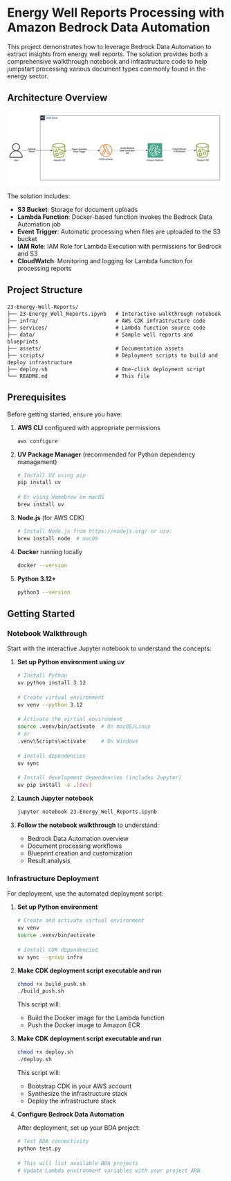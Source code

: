 # Energy Well Reports Processing with Amazon Bedrock Data Automation

This project demonstrates how to leverage Bedrock Data Automation to extract insights from energy well reports. The solution provides both a comprehensive walkthrough notebook and infrastructure code to help jumpstart processing various document types commonly found in the energy sector.

## Architecture Overview

![Architecture](assets/architecture.png)

The solution includes:
- **S3 Bucket**: Storage for document uploads 
- **Lambda Function**: Docker-based function invokes the Bedrock Data Automation job
- **Event Trigger**: Automatic processing when files are uploaded to the S3 bucket
- **IAM Role**: IAM Role for Lambda Execution with permissions for Bedrock and S3 
- **CloudWatch**: Monitoring and logging for Lambda function for processing reports

## Project Structure

```
23-Energy-Well-Reports/
├── 23-Energy_Well_Reports.ipynb   # Interactive walkthrough notebook
├── infra/                         # AWS CDK infrastructure code
├── services/                      # Lambda function source code
├── data/                          # Sample well reports and blueprints
├── assets/                        # Documentation assets
├── scripts/                       # Deployment scripts to build and deploy infrastructure
├── deploy.sh                      # One-click deployment script
└── README.md                      # This file
```

## Prerequisites

Before getting started, ensure you have:

1. **AWS CLI** configured with appropriate permissions
   ```bash
   aws configure
   ```

2. **UV Package Manager** (recommended for Python dependency management)
   
   ```bash
   # Install UV using pip
   pip install uv
   
   # Or using Homebrew on macOS
   brew install uv
   ```

3. **Node.js** (for AWS CDK)
   ```bash
   # Install Node.js from https://nodejs.org/ or use:
   brew install node  # macOS
   ```

4. **Docker** running locally
   ```bash
   docker --version
   ```

5. **Python 3.12+**
   ```bash
   python3 --version
   ```

## Getting Started

### Notebook Walkthrough
 
Start with the interactive Jupyter notebook to understand the concepts:

1. **Set up Python environment using uv**
   ```bash
   # Install Python
   uv python install 3.12

   # Create virtual environment
   uv venv --python 3.12
   
   # Activate the virtual environment
   source .venv/bin/activate  # On macOS/Linux
   # or
   .venv\Scripts\activate     # On Windows
   
   # Install dependencies
   uv sync
   
   # Install development dependencies (includes Jupyter)
   uv pip install -e .[dev]
   ```

2. **Launch Jupyter notebook**
   ```bash
   jupyter notebook 23-Energy_Well_Reports.ipynb
   ```

3. **Follow the notebook walkthrough** to understand:
   - Bedrock Data Automation overview
   - Document processing workflows
   - Blueprint creation and customization
   - Result analysis

### Infrastructure Deployment

For deployment, use the automated deployment script:

1. **Set up Python environment**
   ```bash
   # Create and activate virtual environment
   uv venv
   source .venv/bin/activate
   
   # Install CDK dependencies
   uv sync --group infra
   ```

2. **Make CDK deployment script executable and run**
   ```bash
   chmod +x build_push.sh
   ./build_push.sh
   ```

   This script will:
   - Build the Docker image for the Lambda function
   - Push the Docker image to Amazon ECR

3. **Make CDK deployment script executable and run**
   ```bash
   chmod +x deploy.sh
   ./deploy.sh
   ```

   This script will:
   - Bootstrap CDK in your AWS account
   - Synthesize the infrastructure stack
   - Deploy the infrastructure stack

4. **Configure Bedrock Data Automation**
   
   After deployment, set up your BDA project:
   ```bash
   # Test BDA connectivity
   python test.py
   
   # This will list available BDA projects
   # Update Lambda environment variables with your project ARN
   ```


